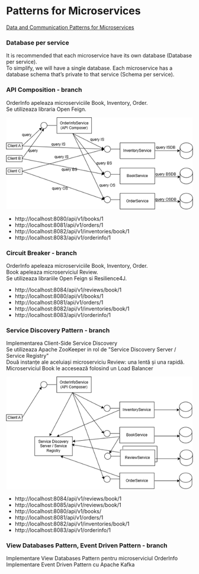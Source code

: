 # Patterns for Microservices 
[Data and Communication Patterns for Microservices](https://thorben-janssen.com)

### Database per service
It is recommended that each microservice have its own database (Database per service).  
To simplify, we will have a single database. Each microservice has a database schema that’s private to that service (Schema per service).

### API Composition - branch

OrderInfo apeleaza microserviciile  Book, Inventory, Order.  
Se utilizeaza libraria Open Feign.  

![](docs/diagrams/api-composition.png)

- http://localhost:8080/api/v1/books/1
- http://localhost:8081/api/v1/orders/1
- http://localhost:8082/api/v1/inventories/book/1
- http://localhost:8083/api/v1/orderinfo/1

### Circuit Breaker - branch

OrderInfo apeleaza microserviciile Book, Inventory, Order.  
Book apeleaza microserviciul Review.  
Se utilizeaza librariile Open Feign si Resilience4J.   

- http://localhost:8084/api/v1/reviews/book/1
- http://localhost:8080/api/v1/books/1
- http://localhost:8081/api/v1/orders/1
- http://localhost:8082/api/v1/inventories/book/1
- http://localhost:8083/api/v1/orderinfo/1

### Service Discovery Pattern - branch

Implementarea Client-Side Service Discovery   
Se utilizeaza Apache ZooKeeper in rol de "Service Discovery Server / Service Registry"  
Două instanțe ale aceluiași microserviciu Review: una lentă și una rapidă. Microserviciul Book le accesează folosind un Load Balancer  

![](docs/diagrams/service-discovery.png)

- http://localhost:8084/api/v1/reviews/book/1
- http://localhost:8085/api/v1/reviews/book/1
- http://localhost:8080/api/v1/books/
- http://localhost:8081/api/v1/orders/1
- http://localhost:8082/api/v1/inventories/book/1
- http://localhost:8083/api/v1/orderinfo/1

### View Databases Pattern, Event Driven Pattern - branch
Implementare View Databases Pattern pentru microserviciul OrderInfo
Implementare Event Driven Pattern cu Apache Kafka
